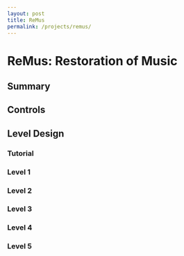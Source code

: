 ```yaml
---
layout: post
title: ReMus
permalink: /projects/remus/
---
```

# ReMus: Restoration of Music

## Summary

## Controls

## Level Design

### Tutorial

### Level 1

### Level 2

### Level 3

### Level 4

### Level 5
